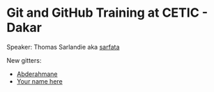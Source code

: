 # Git and GitHub Training at CETIC - Dakar

Speaker: Thomas Sarlandie aka [sarfata](http://twitter.com/sarfata/)

New gitters:
 * [Abderahmane](http://github.com/abderahmane)
 * [Your name here](http://github.com/USERNAME)
 
